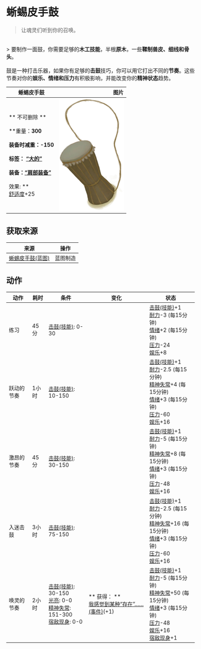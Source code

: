 # 蜥蜴皮手鼓  
> 让魂灵们听到你的召唤。  
<br>  
> 要制作一面鼓，你需要足够的<b>木工技能</b>，半根<b>原木</b>，一些<b>鞣制兽皮、细线和骨头</b>。<br><br>鼓是一种打击乐器，如果你有足够的<b>击鼓</b>技巧，你可以用它打出不同的<b>节奏</b>。这些节奏对你的<b>娱乐、情绪和压力</b>有积极影响，并能改变你的<b>精神状态</b>趋势。  
  
  蜥蜴皮手鼓  |   图片   
 ----  |  ----:   
 ** 不可删除 **<br><br>**重量：**300<br><br>**装备时减重：**-150<br><br>**标签：**	[“大的”](tag_Large.md)<br><br>**装备：**[“肩部装备”](eTag_Shoulder.md)<br><br>** 效果: **<br>[舒适度](Comfort.md)+25  |  <img decoding="async" src="Sprite/DrumLizard.png" href="a.md" style="max-width:300px;max-height:300px;">   
  
## 获取来源  
来源  |  操作  
----  |  ----  
[蜥蜴皮手鼓(蓝图)](Bp_LizardDrum.md)  |  蓝图制造  
## 动作  
动作  |  耗时  |  条件  |  变化  |  状态  
----  |  ----  |  ----  |  ----  |  ----  
练习<br>  |  45分  |  [击鼓(技能)](Skill_Percussion.md): 0-30  |    |  [击鼓(技能)](Skill_Percussion.md)+1<br>[耐力](Stamina.md)-3 (每15分钟)<br>[情绪](Morale.md)+2 (每15分钟)<br>[压力](Stress.md)-24<br>[娱乐](Entertainment.md)+8  
跃动的节奏<br>  |  1小时  |  [击鼓(技能)](Skill_Percussion.md): 10-150  |    |  [击鼓(技能)](Skill_Percussion.md)+1<br>[耐力](Stamina.md)-2.5 (每15分钟)<br>[精神失常](MindState.md)+4 (每15分钟)<br>[情绪](Morale.md)+3 (每15分钟)<br>[压力](Stress.md)-60<br>[娱乐](Entertainment.md)+16  
激昂的节奏<br>  |  45分  |  [击鼓(技能)](Skill_Percussion.md): 30-150  |    |  [击鼓(技能)](Skill_Percussion.md)+1<br>[耐力](Stamina.md)-5 (每15分钟)<br>[精神失常](MindState.md)+8 (每15分钟)<br>[情绪](Morale.md)+3 (每15分钟)<br>[压力](Stress.md)-48<br>[娱乐](Entertainment.md)+16  
入迷击鼓<br>  |  3小时  |  [击鼓(技能)](Skill_Percussion.md): 75-150  |    |  [击鼓(技能)](Skill_Percussion.md)+1<br>[耐力](Stamina.md)-2.5 (每15分钟)<br>[精神失常](MindState.md)+16 (每15分钟)<br>[情绪](Morale.md)+3 (每15分钟)<br>[压力](Stress.md)-60<br>[娱乐](Entertainment.md)+16  
唤灵的节奏<br>  |  2小时  |  [击鼓(技能)](Skill_Percussion.md): 30-150<br>[光亮](Light.md): 0-0<br>[精神失常](MindState.md): 151-300<br>[宿敌现身](EnemyDefeated.md): 0-0  |  ** 获得： **<br>  [我感觉到某种“存在”……(事件)](Event_EnemyPresence.md)(+1)<br>  |  [击鼓(技能)](Skill_Percussion.md)+1<br>[耐力](Stamina.md)-5 (每15分钟)<br>[精神失常](MindState.md)+50 (每15分钟)<br>[情绪](Morale.md)+3 (每15分钟)<br>[压力](Stress.md)-48<br>[娱乐](Entertainment.md)+16<br>[宿敌现身](EnemyDefeated.md)+1  


<script>document.title="蜥蜴皮手鼓 - 卡牌生存百科 Card Survival Wiki";</script>